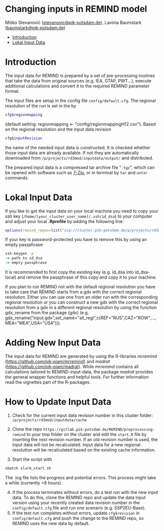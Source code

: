 Changing inputs in REMIND model
================
Miško Stevanović (<stevanovic@pik-potsdam.de>), Lavinia Baumstark (<baumstark@pik-potsdam.de>)

-   [Introduction](#introduction)
-   [Lokal Input Data](#lokal_input_data)

Introduction
===============

The input data for REMIND is prepared by a set of pre-processing routines that take the data from original sources (e.g. IEA, GTAP, PWT...), execute additional calculations and convert it to the required REMIND parameter format. 

The input files are setup in the config file `config/default.cfg`. The regional resolution of the run is set in the by 
``` bash
cfg$regionmapping
```
(default setting: regionmapping <- "config/regionmappingH12.csv"). Based on the regional resolution and the input data revision 
``` bash
cfg$inputRevision
```
the name of the needed input data is constructed. It is checked whether those input data are already available. If not they are automatically downloaded from `/p/projects/rd3mod/inputdata/output/` and distributed.

The prepared input data is a compressed tar archive file "`.tgz`", which can be opened with software such as [7-Zip](https://www.7-zip.org/), or in terminal by `tar` and `untar` commands. 

Lokal Input Data
==================
If you like to get the input data on your local machine you need to copy your ssh key (`/home/[your_cluster_user_name]/.ssh/id_dsa`) to your computer and adjust your local **.Rprofile** by adding the following line:
``` r
options(remind_repos=list("scp://cluster.pik-potsdam.de/p/projects/rd3mod/inputdata/output"=list(username="[your_cluster_user_name]",ssh_private_keyfile="[path_to_your_local_copy_of_your_key]")))
```
If your key is password-protected you have to remove this by using an empty passphrase:  
``` cmd 
ssh-keygen -p
-> path to id_dsa
-> empty passphrase
```
It is recommended to first copy the existing key (e.g. id_dsa into id_dsa-local) and remove the passphrase of this copy and copy it to your machine.

If you plan to run REMIND not with the default regional resolution you have to take care that REMIND starts from a gdx with the correct regional resolution. Either you can use one from an older run with the corresponding regional resolution or you can construct a new gdx with the correct regional resolution from a gdx in a different regional resolution by using the function gdx_rename from the package (gdx) (e.g. gdx_rename("input.gdx",set_name="all_regi",c(REF="RUS",CAZ="ROW",...,MEA="MEA",USA="USA"))).


Adding New Input Data
======================

The input data for REMIND are generated by using the R-libraries *mrremind* (https://github.com/pik-piam/mrremind) and *madrat* (https://github.com/pik-piam/madrat). While *mrremind* contains all calculations tailored to REMIND-input-data, the package *madrat* provides the general wrapper functions and helpful tools. For further information read the vignettes part of the R-packages.

How to Update Input Data
========================


1. Check for the current input data revision number in this cluster folder: `/p/projects/rd3mod/inputdata/cache`
2. Clone the repo `https://gitlab.pik-potsdam.de/REMIND/preprocessing-remind` to your tmp folder on the cluster and edit the `start.R` file by inserting the next revision number. If an old revision number is used, the input data will not be recalculated. Input data for a new regional resolution will be recalculated based on the existing cache information.

3. Start the script with 

``` bash
sbatch slurm_start.sh
```

The .log file lists the progress and potential errors. This process might take a while (currently >8 hours).

4. If the process terminates without errors, do a test run with the new input data. To do this, clone the REMIND repo and update the data input version using your recently created data revision number in the `config/default.cfg` file and run one scenario (e.g. SSP2EU-Base). 
5. If the test run completes without errors, update `cfg$revision` in `config/default.cfg` and push the change to the REMIND repo, so REMIND uses the new data by default.


